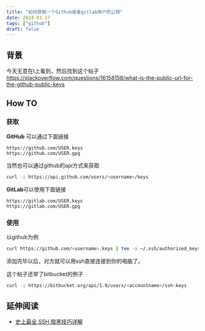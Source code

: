 ```yaml
---
title: "如何获取一个Github或者gitlab用户的公钥"
date: 2024-01-17
tags: ["github"]
draft: false
---
```


##  背景

今天无意在t上看到，然后找到这个帖子  https://stackoverflow.com/questions/16158158/what-is-the-public-url-for-the-github-public-keys

## How TO

### 获取

**GitHub** 可以通过下面链接

```
https://github.com/USER.keys
https://github.com/USER.gpg
```

当然也可以通过github的api方式来获取

```bash
curl -i https://api.github.com/users/<username>/keys
```

**GitLab**可以使用下面链接

```
https://gitlab.com/USER.keys
https://gitlab.com/USER.gpg
```

### 使用

以github为例

```bash
curl https://github.com/<username>.keys | tee -a ~/.ssh/authorized_keys
```

添加完毕以后，对方就可以用ssh直接连接到你的电脑了。

这个帖子还举了bitbucket的例子

```bash	
curl -i https://bitbucket.org/api/1.0/users/<accountname>/ssh-keys
```

## 延伸阅读
+ [史上最全 SSH 暗黑技巧详解](https://plantegg.github.io/2019/06/02/%E5%8F%B2%E4%B8%8A%E6%9C%80%E5%85%A8_SSH_%E6%9A%97%E9%BB%91%E6%8A%80%E5%B7%A7%E8%AF%A6%E8%A7%A3--%E6%94%B6%E8%97%8F%E4%BF%9D%E5%B9%B3%E5%AE%89/)
